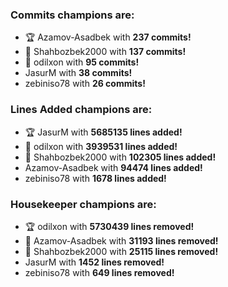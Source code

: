 

### Commits champions are:
  - 🏆 Azamov-Asadbek with **237 commits!**
  - 🥈 Shahbozbek2000 with **137 commits!**
  - 🥉 odilxon with **95 commits!**
  - JasurM with **38 commits!**
  - zebiniso78 with **26 commits!**
                          
### Lines Added champions are:
  - 🏆 JasurM with **5685135 lines added!**
  - 🥈 odilxon with **3939531 lines added!**
  - 🥉 Shahbozbek2000 with **102305 lines added!**
  - Azamov-Asadbek with **94474 lines added!**
  - zebiniso78 with **1678 lines added!**
                          
### Housekeeper champions are:
  - 🏆 odilxon with **5730439 lines removed!**
  - 🥈 Azamov-Asadbek with **31193 lines removed!**
  - 🥉 Shahbozbek2000 with **25115 lines removed!**
  - JasurM with **1452 lines removed!**
  - zebiniso78 with **649 lines removed!**
